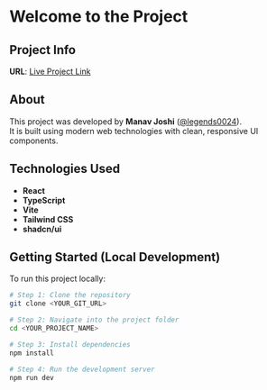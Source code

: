 # Welcome to the Project

## Project Info

**URL**: [Live Project Link]([[https://lovable.dev/projects/6533a99c-238e-4b0e-9fd4-f3e3f9c10a11](https://dark-shape-home-forge-69-qpp7ff38l-manav-s-projects-abbe9ab0.vercel.app/)](https://cedur-intern-project.vercel.app/))

## About

This project was developed by **Manav Joshi** ([@legends0024](https://github.com/legends0024)).  
It is built using modern web technologies with clean, responsive UI components.

## Technologies Used

- **React**
- **TypeScript**
- **Vite**
- **Tailwind CSS**
- **shadcn/ui**

## Getting Started (Local Development)

To run this project locally:

```bash
# Step 1: Clone the repository
git clone <YOUR_GIT_URL>

# Step 2: Navigate into the project folder
cd <YOUR_PROJECT_NAME>

# Step 3: Install dependencies
npm install

# Step 4: Run the development server
npm run dev
